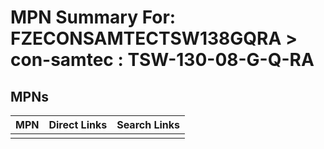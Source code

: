 



# MPN Summary For: FZECONSAMTECTSW138GQRA > con-samtec : TSW-130-08-G-Q-RA

## MPNs
  

|MPN|Direct Links|Search Links|
| :--- | :--- | :--- |
||||
